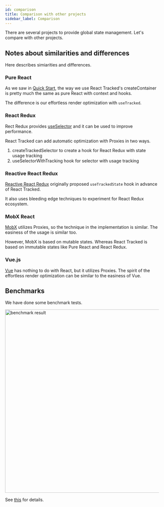```yaml
---
id: comparison
title: Comparison with other projects
sidebar_label: Comparison
---
```


There are several projects to provide global state management.
Let's compare with other projects.

## Notes about similarities and differences

Here describes simiarities and differences.

### Pure React

As we saw in [Quick Start](quick-start.md),
the way we use React Tracked's createContainer is pretty much the same
as pure React with context and hooks.

The difference is our effortless render optimization with `useTracked`.

### React Redux

Rect Redux provides [useSelector](https://react-redux.js.org/api/hooks#useselector) and it can be used to improve performance.

React Tracked can add automatic optimization with Proxies in two ways.

1. createTrackedSelector to create a hook for React Redux with state usage tracking
2. useSelectorWithTracking hook for selector with usage tracking

### Reactive React Redux

[Reactive React Redux](https://github.com/dai-shi/reactive-react-redux)
originally proposed `useTrackedState` hook in advance of React Tracked.

It also uses bleeding edge techniques to experiment for React Redux ecosystem.

### MobX React

[MobX](https://github.com/mobxjs/mobx) utilizes Proxies,
so the technique in the implementation is similar.
The easiness of the usage is similar too.

However, MobX is based on mutable states.
Whereas React Tracked is based on immutable states like Pure React and React Redux.

### Vue.js

[Vue](https://github.com/vuejs/vue) has nothing to do with React,
but it utilizes Proxies.
The spirit of the effortless render optimization
can be similar to the easiness of Vue.

## Benchmarks

We have done some benchmark tests.

<img alt="benchmark result" src="https://user-images.githubusercontent.com/490574/62705335-28f34300-ba28-11e9-84ea-8f785c445ff4.png" width="600" />

See [this](https://github.com/dai-shi/react-tracked/issues/1#issuecomment-519509857) for details.
